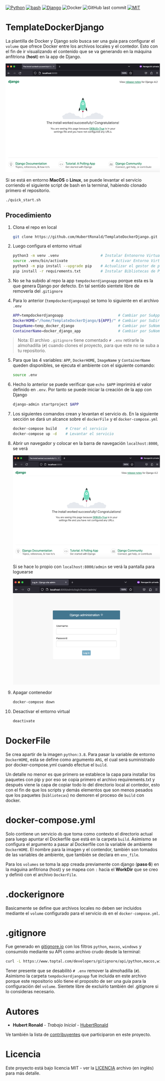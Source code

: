 [![Python](https://img.shields.io/badge/python-3670A0?style=flat-square&logo=python&logoColor=ffdd54)](https://www.python.org/dev/peps/pep-0537/#schedule-first-bugfix-release)
[![bash](https://img.shields.io/badge/Shell_Script-121011?style=flat-square&logo=gnu-bash&logoColor=white)](https://www.gnu.org/software/bash/)
[![Django](https://img.shields.io/badge/django-%23092E20.svg?style=flat-square&logo=django&logoColor=white)](https://www.djangoproject.com/)
![Docker](https://img.shields.io/badge/docker-%230db7ed.svg?style=flat-square&logo=docker&logoColor=white)
![GitHub last commit](https://img.shields.io/github/last-commit/hubertronald/TemplateDockerDjango?style=flat-square)
[![MIT](https://img.shields.io/github/license/hubertronald/TemplateDockerDjango?style=flat-square)](LICENSE)

# TemplateDockerDjango
La plantilla de Docker y Django solo busca ser una guia para configurar el `volume` que ofrece Docker entre los archivos locales y el contedor. Esto con el fin de ir visualizando el contenido que se va generando en la máquina anfitriona (**host**) en la app de Django.

![](./src/images/pantalla_bienvenida_django_en_contenedor.png)

Si se está en entorno **MacOS** o **Linux**, se puede levantar el servicio corriendo el siguiente script de bash en la terminal, habiendo clonado primero el repositorio.

```bash
./quick_start.sh
```

## Procedimiento

1. Clona el repo en local

    ```bash
    git clone https://github.com/HubertRonald/TemplateDockerDjango.git
    ```

2. Luego configura el entorno virtual
    ```bash
    python3 -m venv .venv                   # Instalar Entonorno Virtual
    source .venv/bin/activate                    # Activar Entorno Virtual
    python3 -m pip install --upgrade pip    # Actualizar el gestor de paquete pip
    pip install -r requirements.txt         # Instalar Bibliotecas de Python
    ```

3. No se ha subido al repo la app `tempdockerdjangoapp` porque esta es la que genera Django por defecto. En tal sentido sientete libre de removerla del .`gitignore`

4. Para lo anterior (`tempdockerdjangoapp`) se tomo lo siguiente en el archivo `.env`
    ```bash
    APP=tempdockerdjangoapp                         # Cambiar por SuApp
    DockerHOME="/home/TemplateDockerDjango/${APP}/" # Cambiar por SuDirectorioRaiz
    ImageName=temp_docker_django                    # Cambiar por SuNombreDeImagen
    ContainerName=docker_django_app                 # Cambiar por SuNombreDeContendor
    ```

> Nota: El archivo `.gitignore` tiene comentado `# .env` retirarle la almohadilla (`#`) cuando clones el proyecto, para que este no se suba a tu repositorio.

5. Para que las 4 variables: `APP`, `DockerHOME`, `ImageName` y `ContainerName`  queden disponibles, se ejecuta el ambiente con el siguiente comando:

    ```bash
    source .env
    ```

6. Hecho lo anterior se puede verificar que `echo $APP` imprimirá el valor definido en `.env`. Por tanto se puede iniciar la creación de la app con Django

    ```bash
    django-admin startproject $APP
    ```

7. Los siguientes comandos crean y levantan el servicio `db`. En la siguiente sección se dará un alcance sobre el `dockerFile` y el `docker-compose.yml`
    ```bash
    docker-compose build    # Crear el servicio
    docker-compose up -d    # Levantar el servicio
    ```

7. Abrir un navegador y colocar en la barra de navegación `localhost:8000`, se verá 

    ![](./src/images/pantalla_bienvenida_django_en_contenedor.png)

    Si se hace lo propio con `localhost:8000/admin` se verá la pantalla para loguearse

    ![](./src/images/pantalla_admin_djanjo_en_contenedor.png)

8. Apagar contenedor
    ```bash
    docker-compose down
    ```

10. Desactivar el entorno virtual
    ```bash
    deactivate
    ```

# DockerFile
Se crea apartir de la imagen `python:3.8`. Para pasar la variable de entorno `DockerHOME`, esta se define como argumento `ARG`, el cual será suministrado por docker-compose.yml cuando efectue el `build`.

Un detalle no menor es que primero se establece la capa para installar los paquetes con pip y por eso se copia primero el archivo requirements.txt y después viene la capa de copiar todo lo del directorio local al contedor, esto con el fin de que los scripts y demás elementos que son menos pesados que los paquetes (`bibliotecas`) no demoren el proceso de `build` con docker. 

# docker-compose.yml
Solo contiene un servicio `db` que toma como contexto el directorio actual para luego apuntar el Dockerfile que está en la carpeta `build`. Asimismo se configura el argumento a pasar al Dockerfile con la variable de ambiente `DockerHOME`. El nombre para la imagen y el contendor, también son tomados de las variables de ambiente, que también se declara en `env_file`.

Para los `volumes` se toma la app creada previamente con django (**paso 6**) en la máguina anfitriona (host) y se mapea con `:` hacia el **WorkDir** que se creo y definió con el archivo `DockerFile`.

# .dockerignore
Basicamente se define que archivos locales no deben ser incluidos mediante el `volume` configurado para el servicio `db` en el `docker-compose.yml`.


# .gitignore

Fue generado en [gitignore.io](https://www.toptal.com/developers/gitignore/) con los filtros `python`, `macos`, `windows` y consumido mediante su API como archivo crudo desde la terminal:

```bash
curl -L https://www.toptal.com/developers/gitignore/api/python,macos,windows > .gitignore
```

Tener presente que se desabilitó `# .env` remover la almohadilla (`#`). Asimismo la carpeta `tempdockerdjangoapp` fue incluida en este archivo porque este repositorio sólo tiene el proposito de ser una guía para la configuración del `volume`. Sientete libre de excluirlo también del .gitignore si lo consideras necesario.

# Autores

* **Hubert Ronald** - *Trabajo Inicial* - [HubertRonald](https://github.com/HubertRonald)

Ve también la lista de [contribuyentes](https://github.com/HubertRonald/TemplateDockerDjango/contributors) que participaron en este proyecto.



# Licencia

Este proyecto está bajo licencia MIT - ver la [LICENCIA](LICENSE) archivo (en inglés) para más detalle.